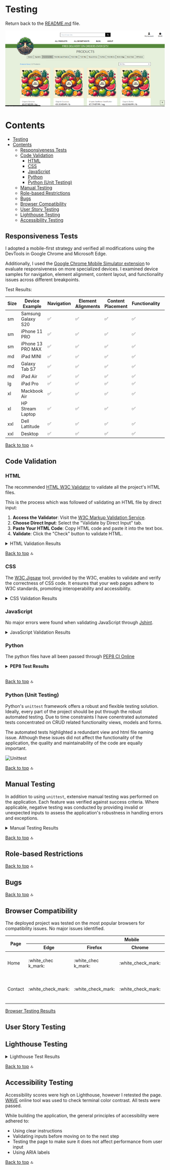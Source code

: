 # Testing

Return back to the [README.md](README.md) file.

![Main Image](docs/images/main.png)

# Contents

<!-- TOC -->

* [Testing](#testing)
* [Contents](#contents)
    * [Responsiveness Tests](#responsiveness-tests)
    * [Code Validation](#code-validation)
        * [HTML](#html)
        * [CSS](#css)
        * [JavaScript](#javascript)
        * [Python](#python)
        * [Python (Unit Testing)](#python-unit-testing)
    * [Manual Testing](#manual-testing)
    * [Role-based Restrictions](#role-based-restrictions)
    * [Bugs](#bugs)
    * [Browser Compatibility](#browser-compatibility)
    * [User Story Testing](#user-story-testing)
    * [Lighthouse Testing](#lighthouse-testing)
    * [Accessibility Testing](#accessibility-testing)

<!-- TOC -->

## Responsiveness Tests

I adopted a mobile-first strategy and verified all modifications using the DevTools in Google Chrome and Microsoft Edge.

Additionally, I used
the [Google Chrome Mobile Simulator extension](https://chromewebstore.google.com/detail/mobile-simulator-responsi/ckejmhbmlajgoklhgbapkiccekfoccmk)
to evaluate responsiveness on more specialized
devices. I examined device samples for navigation, element alignment, content layout, and functionality issues across
different breakpoints.

Test Results:

| Size | Device Example     | Navigation         | Element Alignments | Content Placement  | Functionality      | Notes |
|------|--------------------|--------------------|--------------------|--------------------|--------------------|-------|
| sm   | Samsung Galaxy S20 | :white_check_mark: | :white_check_mark: | :white_check_mark: | :white_check_mark: |       |
| sm   | iPhone 11 PRO      | :white_check_mark: | :white_check_mark: | :white_check_mark: | :white_check_mark: |       |
| sm   | iPhone 13 PRO MAX  | :white_check_mark: | :white_check_mark: | :white_check_mark: | :white_check_mark: |       |
| md   | iPad MINI          | :white_check_mark: | :white_check_mark: | :white_check_mark: | :white_check_mark: |       |
| md   | Galaxy Tab S7      | :white_check_mark: | :white_check_mark: | :white_check_mark: | :white_check_mark: |       |
| md   | iPad Air           | :white_check_mark: | :white_check_mark: | :white_check_mark: | :white_check_mark: |       |
| lg   | iPad Pro           | :white_check_mark: | :white_check_mark: | :white_check_mark: | :white_check_mark: |       |
| xl   | Mackbook Air       | :white_check_mark: | :white_check_mark: | :white_check_mark: | :white_check_mark: |       |
| xl   | HP Stream Laptop   | :white_check_mark: | :white_check_mark: | :white_check_mark: | :white_check_mark: |       |
| xxl  | Dell Lattitude     | :white_check_mark: | :white_check_mark: | :white_check_mark: | :white_check_mark: |       |
| xxl  | Desktop            | :white_check_mark: | :white_check_mark: | :white_check_mark: | :white_check_mark: |       |

[Back to top](#contents) :top:

## Code Validation

### HTML

The recommended [HTML W3C Validator](https://validator.w3.org) to validate all the project's HTML files.

This is the process which was followed of validating an HTML file by direct input:

1. **Access the Validator**: Visit the [W3C Markup Validation Service](https://validator.w3.org/).
2. **Choose Direct Input**: Select the "Validate by Direct Input" tab.
3. **Paste Your HTML Code**: Copy HTML code and paste it into the text box.
4. **Validate**: Click the "Check" button to validate HTML.

<details>

<summary>HTML Validation Results</summary>

| File Name             | Pass               | Notes | View Result                                                |
|-----------------------|--------------------|-------|------------------------------------------------------------|
| index.html            | :x:                |       | [Result](docs/test-img/header-1.png)                       |
| product-list.html     | :x:                |       | [Result](docs/test-img/all-prod.png)                       |
| search-results.html   | :white_check_mark: |       | ![Result](/docs/test-img/search-results-htmlchecker.png)   |
| edit-product.html     | :white_check_mark: |       | ![Result](/docs/test-img/edit-product-htmlchecker.png)     |       
| add-product.html      | :white_check_mark: |       | ![Result](/docs/test-img/add-product-htmlchecker.png)      |       
| admin-summary.html    | :white_check_mark: |       | ![Result](/docs/test-img/admin-summary-htmlchecker.png)    |       
| manage-author.html    | :white_check_mark: |       | ![Result](/docs/test-img/manage-author-htmlchecker.png)    |       
| manage-genre.html     | :white_check_mark: |       | ![Result](/docs/test-img/manage-genre-htmlchecker.png)     |       
| manage-orders.html    | :white_check_mark: |       | ![Result](/docs/test-img/manage-orders-htmlchecker.png)    |       
| dashboard.html        | :white_check_mark: |       | ![Result](/docs/test-img/dashboard-htmlchecker.png)        |       
| manage-coupon.html    | :white_check_mark: |       | ![Result](/docs/test-img/manage-coupon-htmlchecker.png)    |
| manage-category.html  | :white_check_mark: |       | ![Result](/docs/test-img/manage-category-htmlchecker.png)  |       
| my-orders.html        | :white_check_mark: |       | ![Result](/docs/test-img/user-orders-htmlchecker.png)      |       
| wishlist.html         | :white_check_mark: |       | ![Result](/docs/test-img/user-favourites-htmlchecker.png)  |       
| change-password.html  | :white_check_mark: |       | ![Result](/docs/test-img/change-password-htmlchecker.png)  |       
| profile.html          | :white_check_mark: |       | ![Result](/docs/test-img/profile-htmlchecker.png)          |       
| delete-modal.html     | :white_check_mark: |       | ![Result](/docs/test-img/profile-delete-htmlchecker.png)   |       
| product-detail.html   | :white_check_mark: |       | ![Result](/docs/test-img/product-details-htmlchecker.png)  |       |
| about.html            | :white_check_mark: |       | ![Result](/docs/test-img/about-htmlchecker.png)            |       
| special-offers.html   | :white_check_mark: |       | ![Result](/docs/test-img/offers-htmlchecker.png)           |       
| signup.html           | :white_check_mark: |       | ![Result](/docs/test-img/sign-up-htmlchecker.png)          |       
| login.html            | :white_check_mark: |       | ![Result](/docs/test-img/login-htmlchecker.png)            |       
| logout.html           | :white_check_mark: |       | ![Result](/docs/test-img/logout-htmlchecker.png)           |       
| cart.html             | :white_check_mark: |       | ![Result](/docs/test-img/cart-htmlchecker.png)             |       
| checkout-success.html | :white_check_mark: |       | ![Result](/docs/test-img/success-htmlchecker.png)          |      
| checkout.html         | :white_check_mark: |       | ![Result](/docs/test-img/checkout-htmlchecker.png)         |       
| shipping-returns.html | :white_check_mark: |       | ![Result](/docs/test-img/shipping-returns-htmlchecker.png) |       
| privacy-policy.html   | :white_check_mark: |       | ![Result](/docs/test-img/privacy-policy-htmlchecker.png)   |       
| terms-of-service.html | :white_check_mark: |       | ![Result](/docs/test-img/terms-htmlchecker.png)            |       

</details>

[Back to top](#contents) :top:

### CSS

The [W3C Jigsaw](https://jigsaw.w3.org/css-validator/) tool, provided by the W3C, enables to validate and verify the
correctness of CSS code. It ensures that your web pages adhere to W3C standards, promoting interoperability and
accessibility.

<details>

<summary>CSS Validation Results</summary>

</details>

### JavaScript

No major errors were found when validating JavaScript through [Jshint](https://jshint.com/).


<details>

<summary>JavaScript Validation Results</summary>

</details>

### Python

The python files have all been passed through [PEP8 CI Online](https://pep8ci.herokuapp.com/)

<details><summary><b>PEP8 Test Results</b></summary>

| App Name  | File Name          | Pass               | Notes | View Result                                                                                               |
|-----------|--------------------|--------------------|-------|-----------------------------------------------------------------------------------------------------------|
| about     | views.py           | :white_check_mark: |       | <details><summary>Screenshot</summary>![Result](/docs/test-img/about-views-py.png)</details>              |
| about     | urls.py            | :white_check_mark: |       | <details><summary>Screenshot</summary>![Result](/docs/test-img/about-urls-py.png)</details>               |
| about     | models.py          | :white_check_mark: |       | <details><summary>Screenshot</summary>![Result](/docs/test-img/about-models-py.png)</details>             |
| about     | forms.py           | :white_check_mark: |       | <details><summary>Screenshot</summary>![Result](/docs/test-img/about-forms-py.png)</details>              |
| about     | admin.py           | :white_check_mark: |       | <details><summary>Screenshot</summary>![Result](/docs/test-img/about-admin-py.png)</details>              |
| about     | test_views.py      | :white_check_mark: |       | <details><summary>Screenshot</summary>![Result](/docs/test-img/about-test-viewers-py.png)</details>       |
| about     | test_forms.py      | :white_check_mark: |       | <details><summary>Screenshot</summary>![Result](/docs/test-img/about-test-forms-py.png)</details>         |
| app       | settings.py        | :white_check_mark: |       | <details><summary>Screenshot</summary>![Result](/docs/test-img/settings-py.png)</details>                 |
| app       | urls.py            | :white_check_mark: |       | <details><summary>Screenshot</summary>![Result](/docs/test-img/testing-urls-py-main-app.png)</details>    |
| app       | views.py           | :white_check_mark: |       | <details><summary>Screenshot</summary>![Result](/docs/test-img/views-py-main-app.png)</details>           |
| blog      | views.py           | :white_check_mark: |       | <details><summary>Screenshot</summary>![Result](/docs/test-img/blog-views-py.png)</details>               |
| blog      | urls.py            | :white_check_mark: |       | <details><summary>Screenshot</summary>![Result](/docs/test-img/blog-urls-py.png)</details>                |
| blog      | models.py          | :white_check_mark: |       | <details><summary>Screenshot</summary>![Result](/docs/test-img/blog-models-py.png)</details>              |
| blog      | forms.py           | :white_check_mark: |       | <details><summary>Screenshot</summary>![Result](/docs/test-img/blog-forms-py.png)</details>               |
| blog      | admin.py           | :white_check_mark: |       | <details><summary>Screenshot</summary>![Result](/docs/test-img/blog-admin-py.png)</details>               |
| blog      | test_views.py      | :white_check_mark: |       | <details><summary>Screenshot</summary>![Result](/docs/test-img/blog-test-views-py.png)</details>          |
| blog      | test_models.py     | :white_check_mark: |       | <details><summary>Screenshot</summary>![Result](/docs/test-img/blog-test-models-py.png)</details>         |
| cart      | views.py           | :white_check_mark: |       | <details><summary>Screenshot</summary>![Result](/docs/test-img/cart-views-py.png)</details>               |
| cart      | urls.py            | :white_check_mark: |       | <details><summary>Screenshot</summary>![Result](/docs/test-img/cart-urls-py.png)</details>                |
| cart      | contexts.py        | :white_check_mark: |       | <details><summary>Screenshot</summary>![Result](/docs/test-img/cart-context-py.png)</details>             |
| cart      | test_context.py    | :white_check_mark: |       | <details><summary>Screenshot</summary>![Result](/docs/test-img/cart-test-contest-py.png)</details>        |
| checkout  | webhooks.py        | :white_check_mark: |       | <details><summary>Screenshot</summary>![Result](/docs/test-img/checkout-webhooks-py.png)</details>        |
| checkout  | webhook_handler.py | :white_check_mark: |       | <details><summary>Screenshot</summary>![Result](/docs/test-img/checkout-webhook-handler-py.png)</details> |
| checkout  | views.py           | :white_check_mark: |       | <details><summary>Screenshot</summary>![Result](/docs/test-img/checkaout-views.png)</details>             |
| checkout  | urls.py            | :white_check_mark: |       | <details><summary>Screenshot</summary>![Result](/docs/test-img/checkout-urls-py.png)</details>            |
| checkout  | signals.py         | :white_check_mark: |       | <details><summary>Screenshot</summary>![Result](/docs/test-img/checkout-signals-py.png)</details>         |
| checkout  | models.py          | :white_check_mark: |       | <details><summary>Screenshot</summary>![Result](/docs/test-img/checkout-models-py.png)</details>          |
| checkout  | forms.py           | :white_check_mark: |       | <details><summary>Screenshot</summary>![Result](/docs/test-img/checkout-forms-py.png)</details>           |
| checkout  | admin.py           | :white_check_mark: |       | <details><summary>Screenshot</summary>![Result](/docs/test-img/checkout-admin-py.png)</details>           |
| checkout  | test_models.py     | :white_check_mark: |       | <details><summary>Screenshot</summary>![Result](/docs/test-img/checkout-test-models-py.png)</details>     |
| checkout  | test_forms.py      | :white_check_mark: |       | <details><summary>Screenshot</summary>![Result](/docs/test-img/checkout-test-forms-py.png)</details>      |
| favorites | views.py           | :white_check_mark: |       | <details><summary>Screenshot</summary>![Result](/docs/test-img/favorites-views-py.png)</details>          |
| favorites | urls.py            | :white_check_mark: |       | <details><summary>Screenshot</summary>![Result](/docs/test-img/favorites-urls-py.png)</details>           |
| favorites | models.py          | :white_check_mark: |       | <details><summary>Screenshot</summary>![Result](/docs/test-img/favorites-models-py.png)</details>         |
| favorites | admin.py           | :white_check_mark: |       | <details><summary>Screenshot</summary>![Result](/docs/test-img/favorites-admin-py.png)</details>          |
| favorites | test_models.py     | :white_check_mark: |       | <details><summary>Screenshot</summary>![Result](/docs/test-img/favorites-test-models-py.png)</details>    |
| home      | views.py           | :white_check_mark: |       | <details><summary>Screenshot</summary>![Result](/docs/test-img/home-views-py.png)</details>               |
| home      | urls.py            | :white_check_mark: |       | <details><summary>Screenshot</summary>![Result](/docs/test-img/home-urls-py.png)</details>                |
| products  | widgets.py         | :white_check_mark: |       | <details><summary>Screenshot</summary>![Result](/docs/test-img/products-widgets-py.png)</details>         |
| products  | views.py           | :white_check_mark: |       | <details><summary>Screenshot</summary>![Result](/docs/test-img/products-views-py.png)</details>           |
| products  | urls.py            | :white_check_mark: |       | <details><summary>Screenshot</summary>![Result](/docs/test-img/products-urls-py.png)</details>            |
| products  | models.py          | :white_check_mark: |       | <details><summary>Screenshot</summary>![Result](/docs/test-img/products-models-py.png)</details>          |
| products  | forms.py           | :white_check_mark: |       | <details><summary>Screenshot</summary>![Result](/docs/test-img/products-forms-py.png)</details>           |
| products  | admin.py           | :white_check_mark: |       | <details><summary>Screenshot</summary>![Result](/docs/test-img/products-admin-py.png)</details>           |
| products  | test_views.py      | :white_check_mark: |       | <details><summary>Screenshot</summary>![Result](/docs/test-img/products-test-views-py.png)</details>      |
| products  | test_models.py     | :white_check_mark: |       | <details><summary>Screenshot</summary>![Result](/docs/test-img/productstest-models-py.png)</details>      |
| products  | test_forms.py      | :white_check_mark: |       | <details><summary>Screenshot</summary>![Result](/docs/test-img/products-test-forms-py.png)</details>      |
| profiles  | views.py           | :white_check_mark: |       | <details><summary>Screenshot</summary>![Result](/docs/test-img/profiles-views-py.png)</details>           |
| profiles  | urls.py            | :white_check_mark: |       | <details><summary>Screenshot</summary>![Result](/docs/test-img/profiles-urls-py.png)</details>            |
| profiles  | models.py          | :white_check_mark: |       | <details><summary>Screenshot</summary>![Result](/docs/test-img/profiles-models-py.png)</details>          |
| profiles  | forms.py           | :white_check_mark: |       | <details><summary>Screenshot</summary>![Result](/docs/test-img/profiles-forms-py.png)</details>           |
| profiles  | test_forms.py      | :white_check_mark: |       | <details><summary>Screenshot</summary>![Result](/docs/test-img/profiles-test-forms.png)</details>         |
| main      | custom_storages.py | :white_check_mark: |       | <details><summary>Screenshot</summary>![Result](/docs/test-img/main-custom-storages.png)</details>        |

</details><br/>

[Back to top](#contents) :top:

### Python (Unit Testing)

Python's `unittest` framework offers a robust and flexible testing solution.
Ideally, every part of the project should be put through the robust automated testing. Due to time constraints I have
conentrated automated tests concentrated on CRUD related functionality views, models and forms.

The automated tests highlighted a redundant view and html file naming issue. Although these issues did not affect the
functionality of the application, the quality and maintainability of the code are equally important.

![Unittest]()

[Back to top](#contents) :top:

## Manual Testing

In addition to using `unittest`, extensive manual testing was performed on the application. Each feature was verified
against success criteria. Where applicable, negative testing was conducted by providing invalid or unexpected inputs to
assess the application's robustness in handling errors and exceptions.

<details>
<summary>Manual Testing Results</summary>

</details>

[Back to top](#contents) :top:

## Role-based Restrictions

[Back to top](#contents) :top:

## Bugs

[Back to top](#contents) :top:

## Browser Compatibility

The deployed project was tested on the most popular browsers for compatibility issues.
No major issues identified.

<table>
    <thead>    
        <tr> 
            <th rowspan="2">Page</th> 
            <th colspan="5">Mobile</th> 
            <th colspan="5">Tablet</th> 
            <th colspan="5">Desktop</th> 
            <th rowspan="2">Note</th> 
        </tr>
        <tr> 
            <th>Edge</th>
            <th>Firefox</th>
            <th>Chrome</th>
            <th>Opera</th>
            <th>Safari</th>
            <th>Edge</th>
            <th>Firefox</th>
            <th>Chrome</th>
            <th>Opera</th>
            <th>Safari</th>
            <th>Edge</th>
            <th>Firefox</th>
            <th>Chrome</th>
            <th>Opera</th>
            <th>Safari</th>
        </tr>
    </thead>
    <tbody>    
        <tr>
            <td>Home</td>
            <td>:white_chec k_mark:</td> 
            <td>:white_chec k_mark:</td> 
            <td>:white_check_mark:</td> 
            <td>:white_check_mark:</td> 
            <td>:✗:</td> 
            <td>:white_chec k_mark:</td> 
            <td>:white_chec k_mark:</td> 
            <td>:white_check_mark:</td> 
            <td>:white_check_mark:</td> 
            <td>:✗:</td>
            <td>:white_chec k_mark:</td> 
            <td>:white_chec k_mark:</td> 
            <td>:white_check_mark:</td> 
            <td>:white_check_mark:</td> 
            <td>:✗:</td> 
            <td>Test issue on Safari</td>
        </tr>
        <tr>
            <td>Contact</td >
            <td>:white_check_mark:</td> 
            <td>:white_check_mark:</td> 
            <td>:white_check_mark:</td> 
            <td>:✗:</td> 
            <td>:white_chec k_mark:</td> 
            <td>:white_chec k_mark:</td> 
            <td>:white_chec k_mark:</td> 
            <td>:white_chec k_mark:</td> 
            <td>:white_chec k_mark:</td> 
            <td>:white_chec k_mark:</td>
            <td> :white_check_mark:</td> 
            <td>:white_check_mark:</td> 
            <td>:✗:</td> 
             <td>:white_chec k_mark:</td> 
            <td>:white_check_mark:</td> 
            <td>Issue on Opera in Tablet</td>
        </tr>
    </tbody>
</table>

[Browser Testing Results]()

## User Story Testing

## Lighthouse Testing

<details>

<summary>Lighthouse Test Results</summary>

</details>

[Back to top](#contents) :top:

## Accessibility Testing

Accessibility scores were high on Lighthouse, however I retested the page.
[WAVE](https://wave.webaim.org/) online tool was used to check terminal color contrast. All tests were passed.

While building the application, the general principles of accessibility were adhered to:

- Using clear instructions
- Validating inputs before moving on to the next step
- Testing the page to make sure it does not affect performance from user input
- Using ARIA labels

[Back to top](#contents) :top:
